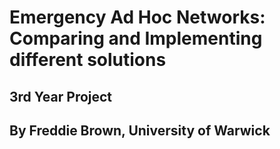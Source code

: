 # Emergency Ad Hoc Networks: Comparing and Implementing different solutions

## 3rd Year Project

## By Freddie Brown, University of Warwick


